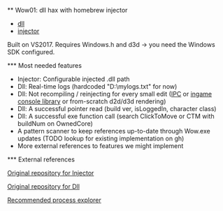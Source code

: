 ** Wow01: dll hax with homebrew injector

- [dll](dll/)  
- [injector](injector/)  

Built on VS2017. Requires Windows.h and d3d -> you need the Windows SDK configured.

*** Most needed features
- Injector: Configurable injected .dll path
- Dll: Real-time logs (hardcoded "D:\\mylogs.txt" for now)
- Dll: Not recompiling / reinjecting for every small edit ([IPC](https://docs.microsoft.com/en-us/windows/win32/ipc/interprocess-communications) or [ingame console library](https://github.com/cegui/cegui/tree/v0) or from-scratch d2d/d3d rendering)
- Dll: A successful pointer read (build ver, isLoggedIn, character class)
- Dll: A successful exe function call (search ClickToMove or CTM with buildNum on OwnedCore)
- A pattern scanner to keep references up-to-date through Wow.exe updates (TODO lookup for existing implementation on gh)
- More external references to features we might implement

*** External references

[Original repository for Injector](https://github.com/namreeb/crappy-esp)

[Original repository for Dll](https://github.com/guided-hacking/GH_D3D11_Hook)

[Recommended process explorer](https://kb.froglogic.com/misc/getting-list-of-loaded-dlls/)

